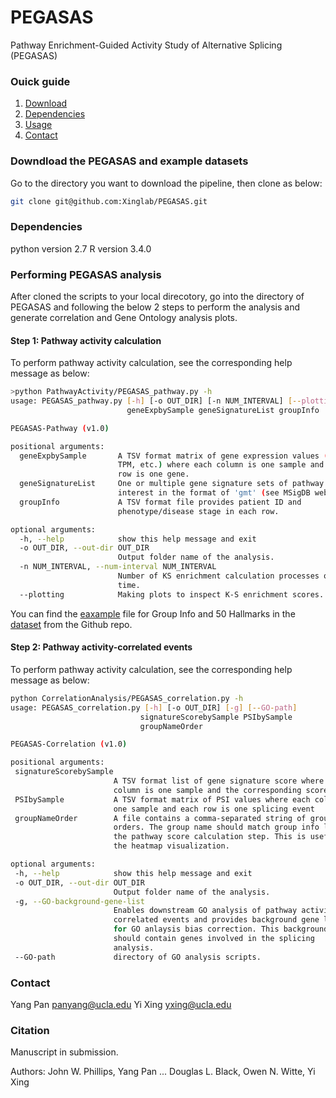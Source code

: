 # PEGASAS
Pathway Enrichment-Guided Activity Study of Alternative Splicing (PEGASAS)

### Ouick guide
1. [Download](#downdload-the-pegasas-and-example-datasets)
2. [Dependencies](#Dependencies)
3. [Usage](#performing-pegasas-analysis)
4. [Contact](#contact)

### Downdload the PEGASAS and example datasets
Go to the directory you want to download the pipeline, then clone as below:
```bash
git clone git@github.com:Xinglab/PEGASAS.git
```
### Dependencies 
python version 2.7
R version 3.4.0

### Performing PEGASAS analysis
After cloned the scripts to your local direcotory, go into the directory of PEGASAS and following the below 2 steps to perform the analysis and generate correlation and Gene Ontology analysis plots.

#### Step 1: Pathway activity calculation

To perform pathway activity calculation, see the corresponding help message as below:

```bash
>python PathwayActivity/PEGASAS_pathway.py -h
usage: PEGASAS_pathway.py [-h] [-o OUT_DIR] [-n NUM_INTERVAL] [--plotting]
                          geneExpbySample geneSignatureList groupInfo

PEGASAS-Pathway (v1.0)

positional arguments:
  geneExpbySample       A TSV format matrix of gene expression values (FPKM,
                        TPM, etc.) where each column is one sample and each
                        row is one gene.
  geneSignatureList     One or multiple gene signature sets of pathway of
                        interest in the format of 'gmt' (see MSigDB webset).
  groupInfo             A TSV format file provides patient ID and
                        phenotype/disease stage in each row.

optional arguments:
  -h, --help            show this help message and exit
  -o OUT_DIR, --out-dir OUT_DIR
                        Output folder name of the analysis.
  -n NUM_INTERVAL, --num-interval NUM_INTERVAL
                        Number of KS enrichment calculation processes one
                        time.
  --plotting            Making plots to inspect K-S enrichment scores.
  ```
 You can find the [eaxample](https://github.com/Xinglab/PEGASAS/tree/master/example) file for Group Info and 50 Hallmarks in the [dataset](https://github.com/Xinglab/PEGASAS/tree/master/PathwayActivity/dataset) from the Github repo. 
 
 #### Step 2: Pathway activity-correlated events
 
 To perform pathway activity calculation, see the corresponding help message as below:
 ```bash
 python CorrelationAnalysis/PEGASAS_correlation.py -h
usage: PEGASAS_correlation.py [-h] [-o OUT_DIR] [-g] [--GO-path]
                              signatureScorebySample PSIbySample
                              groupNameOrder

PEGASAS-Correlation (v1.0)

positional arguments:
  signatureScorebySample
                        A TSV format list of gene signature score where each
                        column is one sample and the corresponding score.
  PSIbySample           A TSV format matrix of PSI values where each column is
                        one sample and each row is one splicing event
  groupNameOrder        A file contains a comma-separated string of group name
                        orders. The group name should match group info list in
                        the pathway score calculation step. This is useful for
                        the heatmap visualization.

optional arguments:
  -h, --help            show this help message and exit
  -o OUT_DIR, --out-dir OUT_DIR
                        Output folder name of the analysis.
  -g, --GO-background-gene-list
                        Enables downstream GO analysis of pathway activity-
                        correlated events and provides background gene list
                        for GO anlaysis bias correction. This background list
                        should contain genes involved in the splicing
                        analysis.
  --GO-path             directory of GO analysis scripts.
```


### Contact

Yang Pan <panyang@ucla.edu>
Yi Xing <yxing@ucla.edu>

### Citation
Manuscript in submission. 

Authors: John W. Phillips, Yang Pan ... Douglas L. Black, Owen N. Witte, Yi Xing 
